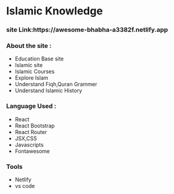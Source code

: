 <h1>Islamic Knowledge</h1>
<h3>site Link:https://awesome-bhabha-a3382f.netlify.app</h3>
<h3>About the site :</h3>
<ul>
    <li>Education Base site</li>
    <li>Islamic site</li>
    <li>Islamic Courses</li>
    <li>Explore Islam</li>
    <li>Understand Fiqh,Quran Grammer</li>
    <li>Understand Islamic History</li>

</ul>
<h3>Language Used :</h3>
<ul>
    <li>React</li>
    <li>React Bootstrap</li>
    <li>React Router</li>
    <li>JSX,CSS</li>
    <li>Javascripts</li>
    <li>Fontawesome</li>

</ul>
<h3>Tools</h3>
<ul>
    <li>Netlify</li>
    <li>vs code</li>
</ul>
